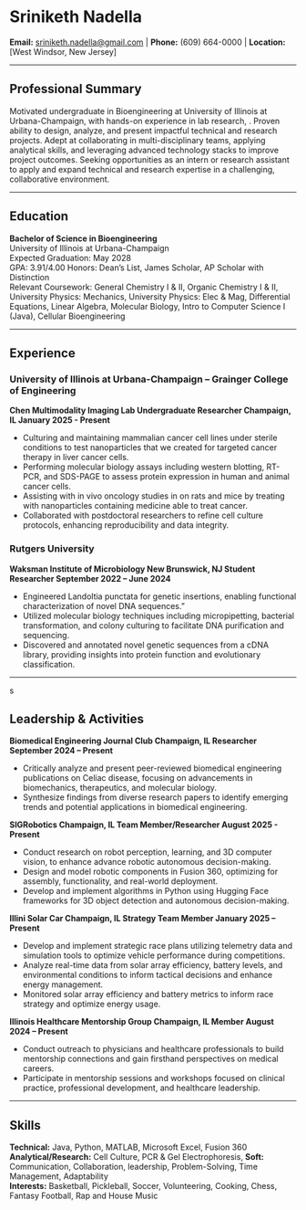 # Sriniketh Nadella

**Email:** sriniketh.nadella@gmail.com  |  **Phone:** (609) 664-0000  |  **Location:** [West Windsor, New Jersey]  

---

## Professional Summary

Motivated undergraduate in Bioengineering at University of Illinois at Urbana-Champaign, with hands-on experience in lab research, . Proven ability to design, analyze, and present impactful technical and research projects. Adept at collaborating in multi-disciplinary teams, applying analytical skills, and leveraging advanced technology stacks to improve project outcomes. Seeking opportunities as an intern or research assistant to apply and expand technical and research expertise in a challenging, collaborative environment.

---

## Education

**Bachelor of Science in Bioengineering**  
University of Illinois at Urbana-Champaign  
Expected Graduation: May 2028  
GPA: 3.91/4.00 
Honors: Dean’s List, James Scholar, AP Scholar with Distinction  
Relevant Coursework: General Chemistry I & II, Organic Chemistry I & II, University Physics: Mechanics, University Physics: Elec & Mag,
Differential Equations, Linear Algebra, Molecular Biology, Intro to Computer Science I (Java), Cellular Bioengineering

---

## Experience

### University of Illinois at Urbana-Champaign – Grainger College of Engineering

**Chen Multimodality Imaging Lab Undergraduate Researcher Champaign, IL                      January 2025 - Present**
- Culturing and maintaining mammalian cancer cell lines under sterile conditions to test nanoparticles that we created for targeted cancer therapy in liver cancer cells.
- Performing molecular biology assays including western blotting, RT-PCR, and SDS-PAGE to assess protein expression in human and animal cancer cells.
- Assisting with in vivo oncology studies in on rats and mice by treating with nanoparticles containing medicine able to treat cancer.
- Collaborated with postdoctoral researchers to refine cell culture protocols, enhancing reproducibility and data integrity.

### Rutgers University 

**Waksman Institute of Microbiology                     New Brunswick, NJ    Student Researcher September 2022 – June 2024**
- Engineered Landoltia punctata for genetic insertions, enabling functional characterization of novel DNA sequences.”
- Utilized molecular biology techniques including micropipetting, bacterial transformation, and colony culturing to facilitate DNA purification and sequencing.
- Discovered and annotated novel genetic sequences from a cDNA library, providing insights into protein function and evolutionary
classification.

---
s
## Leadership & Activities

**Biomedical Engineering Journal Club Champaign, IL                 Researcher September 2024 – Present**

- Critically analyze and present peer-reviewed biomedical engineering publications on Celiac disease, focusing on advancements in biomechanics, therapeutics, and molecular biology.
- Synthesize findings from diverse research papers to identify emerging trends and potential applications in biomedical engineering.

**SIGRobotics Champaign, IL                                         Team Member/Researcher August 2025 - Present**

- Conduct research on robot perception, learning, and 3D computer vision, to enhance advance robotic autonomous decision-making.
- Design and model robotic components in Fusion 360, optimizing for assembly, functionality, and real-world deployment.
- Develop and implement algorithms in Python using Hugging Face frameworks for 3D object detection and autonomous decision-making.

**Illini Solar Car Champaign, IL                                      Strategy Team Member January 2025 – Present**

- Develop and implement strategic race plans utilizing telemetry data and simulation tools to optimize vehicle performance during
competitions.
- Analyze real-time data from solar array efficiency, battery levels, and environmental conditions to inform tactical decisions and enhance energy management.
- Monitored solar array efficiency and battery metrics to inform race strategy and optimize energy usage.

**Illinois Healthcare Mentorship Group Champaign, IL            Member August 2024 – Present**

- Conduct outreach to physicians and healthcare professionals to build mentorship connections and gain firsthand perspectives on medical careers.
- Participate in mentorship sessions and workshops focused on clinical practice, professional development, and healthcare leadership.

---

## Skills

**Technical:** Java, Python, MATLAB, Microsoft Excel, Fusion 360
**Analytical/Research:** Cell Culture, PCR & Gel Electrophoresis,
**Soft:** Communication, Collaboration, leadership, Problem-Solving, Time Management, Adaptability  
**Interests:** Basketball, Pickleball, Soccer, Volunteering, Cooking, Chess, Fantasy Football,  Rap and House Music